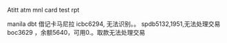 Atitt atm mnl card test rpt

manila dbt 借记卡马尼拉
icbc6294, 无法识别。。
spdb5132,1951,无法处理交易
boc3629 ，余额5640，可用0.。取款无法处理交易

